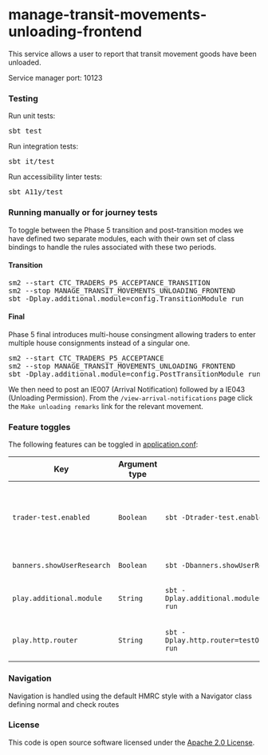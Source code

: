 
# manage-transit-movements-unloading-frontend

This service allows a user to report that transit movement goods have been unloaded.

Service manager port: 10123

### Testing

Run unit tests:
<pre>sbt test</pre>
Run integration tests:
<pre>sbt it/test</pre>
Run accessibility linter tests:
<pre>sbt A11y/test</pre>

### Running manually or for journey tests

To toggle between the Phase 5 transition and post-transition modes we have defined two separate modules, each with their own set of class bindings to handle the rules associated with these two periods.

#### Transition
<pre>
sm2 --start CTC_TRADERS_P5_ACCEPTANCE_TRANSITION
sm2 --stop MANAGE_TRANSIT_MOVEMENTS_UNLOADING_FRONTEND
sbt -Dplay.additional.module=config.TransitionModule run
</pre>

#### Final
Phase 5 final introduces multi-house consingment allowing traders to enter multiple house consignments instead of a singular one.
<pre>
sm2 --start CTC_TRADERS_P5_ACCEPTANCE
sm2 --stop MANAGE_TRANSIT_MOVEMENTS_UNLOADING_FRONTEND
sbt -Dplay.additional.module=config.PostTransitionModule run
</pre>

We then need to post an IE007 (Arrival Notification) followed by a IE043 (Unloading Permission). From the `/view-arrival-notifications` page click the `Make unloading remarks` link for the relevant movement.
### Feature toggles

The following features can be toggled in [application.conf](conf/application.conf):

| Key                        | Argument type | sbt                                                            | Description                                                                                                                                                                                    |
|----------------------------|---------------|----------------------------------------------------------------|------------------------------------------------------------------------------------------------------------------------------------------------------------------------------------------------|
| `trader-test.enabled`      | `Boolean`     | `sbt -Dtrader-test.enabled=true run`                           | If enabled, this will override the behaviour of the "Is this page not working properly?" and "feedback" links. This is so we can receive feedback in the absence of Deskpro in `externaltest`. |
| `banners.showUserResearch` | `Boolean`     | `sbt -Dbanners.showUserResearch=true run`                      | Controls whether or not we show the user research banner.                                                                                                                                      |
| `play.additional.module`   | `String`      | `sbt -Dplay.additional.module=config.PostTransitionModule run` | Controls which module (TransitionModule or PostTransitionModule) we bind to the application at start-up.                                                                                       |
| `play.http.router`         | `String`      | `sbt -Dplay.http.router=testOnlyDoNotUseInAppConf.Routes run`  | Controls which router is used for the application, either `prod.Routes` or `testOnlyDoNotUseInAppConf.Routes`                                                                                  |

### Navigation

Navigation is handled using the default HMRC style with a Navigator class defining normal and check routes

### License

This code is open source software licensed under the [Apache 2.0 License]("http://www.apache.org/licenses/LICENSE-2.0.html").